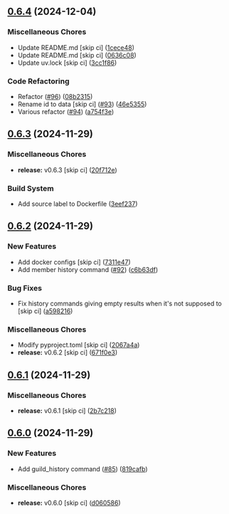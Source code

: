 ## [0.6.4](https://github.com/FAZuH/faz-bot-app-discord/compare/v0.6.3...v0.6.4) (2024-12-04)


### Miscellaneous Chores

* Update README.md [skip ci] ([1cece48](https://github.com/FAZuH/faz-bot-app-discord/commit/1cece48c0d67ae9a4560a973be6453db3b21cc87))
* Update README.md [skip ci] ([0636c08](https://github.com/FAZuH/faz-bot-app-discord/commit/0636c08049176fb3903b3f6cb5b1e2efed07f239))
* Update uv.lock [skip ci] ([3cc1f86](https://github.com/FAZuH/faz-bot-app-discord/commit/3cc1f8625da73a405b92501bb4528ab966bb64b5))


### Code Refactoring

* Refactor ([#96](https://github.com/FAZuH/faz-bot-app-discord/issues/96)) ([08b2315](https://github.com/FAZuH/faz-bot-app-discord/commit/08b231581cb996661a0fd70357c8328c4d4e66ad))
* Rename id to data [skip ci] ([#93](https://github.com/FAZuH/faz-bot-app-discord/issues/93)) ([46e5355](https://github.com/FAZuH/faz-bot-app-discord/commit/46e53550d0aab84dd694ded782ad6f48c6aa7f6b))
* Various refactor ([#94](https://github.com/FAZuH/faz-bot-app-discord/issues/94)) ([a754f3e](https://github.com/FAZuH/faz-bot-app-discord/commit/a754f3e6fd35313d1b4ab18e165c18e0f325334d))

## [0.6.3](https://github.com/FAZuH/faz-bot-app-discord/compare/v0.6.2...v0.6.3) (2024-11-29)


### Miscellaneous Chores

* **release:** v0.6.3 [skip ci] ([20f712e](https://github.com/FAZuH/faz-bot-app-discord/commit/20f712e77aa9eaed48bcc65e603a71588ef0f0af))


### Build System

* Add source label to Dockerfile ([3eef237](https://github.com/FAZuH/faz-bot-app-discord/commit/3eef2373537c3907a53dc40fbfba253c81df5fbf))

## [0.6.2](https://github.com/FAZuH/faz-bot-app-discord/compare/v0.6.1...v0.6.2) (2024-11-29)


### New Features

* Add docker configs [skip ci] ([7311e47](https://github.com/FAZuH/faz-bot-app-discord/commit/7311e47c96121cedb35883ffb6dc2817e53d0a85))
* Add member history command ([#92](https://github.com/FAZuH/faz-bot-app-discord/issues/92)) ([c6b63df](https://github.com/FAZuH/faz-bot-app-discord/commit/c6b63df8f863d144c9ba0ab66a862f3fb2c751e8))


### Bug Fixes

* Fix history commands giving empty results when it's not supposed to [skip ci] ([a598216](https://github.com/FAZuH/faz-bot-app-discord/commit/a598216f49f6efd95eb9a8041f0b010b9aaf1899))


### Miscellaneous Chores

* Modify pyproject.toml [skip ci] ([2067a4a](https://github.com/FAZuH/faz-bot-app-discord/commit/2067a4aa17904393995c8990ba2c0add4ec7c6c0))
* **release:** v0.6.2 [skip ci] ([671f0e3](https://github.com/FAZuH/faz-bot-app-discord/commit/671f0e323362681cb5320357cd0d211ffd157fa5))

## [0.6.1](https://github.com/FAZuH/faz-bot-app-discord/compare/v0.6.0...v0.6.1) (2024-11-29)


### Miscellaneous Chores

* **release:** v0.6.1 [skip ci] ([2b7c218](https://github.com/FAZuH/faz-bot-app-discord/commit/2b7c218afa7e72b9739a845c32b62de10036e4dc))

## [0.6.0](https://github.com/FAZuH/faz-bot-app-discord/compare/v0.5.1...v0.6.0) (2024-11-29)


### New Features

* Add guild_history command ([#85](https://github.com/FAZuH/faz-bot-app-discord/issues/85)) ([819cafb](https://github.com/FAZuH/faz-bot-app-discord/commit/819cafbb3e3c5c890137c0e827b447daa4d6d2ae))


### Miscellaneous Chores

* **release:** v0.6.0 [skip ci] ([d060586](https://github.com/FAZuH/faz-bot-app-discord/commit/d0605861c8c91b4c5012330d65b59bff2bde714b))

